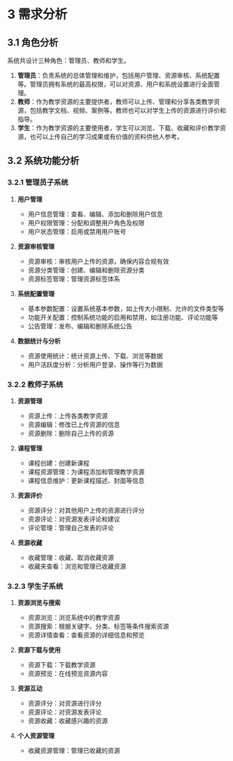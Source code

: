 # 3 需求分析

## 3.1 角色分析

系统共设计三种角色：管理员、教师和学生。

1. **管理员**：负责系统的总体管理和维护，包括用户管理、资源审核、系统配置等。管理员拥有系统的最高权限，可以对资源、用户和系统设置进行全面管理。
2. **教师**：作为教学资源的主要提供者，教师可以上传、管理和分享各类教学资源，包括教学文档、视频、案例等。教师也可以对学生上传的资源进行评价和指导。
3. **学生**：作为教学资源的主要使用者，学生可以浏览、下载、收藏和评价教学资源，也可以上传自己的学习成果或有价值的资料供他人参考。

## 3.2 系统功能分析

### 3.2.1 管理员子系统

1. **用户管理**

   - 用户信息管理：查看、编辑、添加和删除用户信息
   - 用户权限管理：分配和调整用户角色及权限
   - 用户状态管理：启用或禁用用户账号

2. **资源审核管理**

   - 资源审核：审核用户上传的资源，确保内容合规有效
   - 资源分类管理：创建、编辑和删除资源分类
   - 资源标签管理：管理资源标签体系

3. **系统配置管理**

   - 基本参数配置：设置系统基本参数，如上传大小限制、允许的文件类型等
   - 功能开关配置：控制系统功能的启用和禁用，如注册功能、评论功能等
   - 公告管理：发布、编辑和删除系统公告

4. **数据统计与分析**

   - 资源使用统计：统计资源上传、下载、浏览等数据
   - 用户活跃度分析：分析用户登录、操作等行为数据

### 3.2.2 教师子系统

1. **资源管理**

   - 资源上传：上传各类教学资源
   - 资源编辑：修改已上传资源的信息
   - 资源删除：删除自己上传的资源

2. **课程管理**

   - 课程创建：创建新课程
   - 课程资源管理：为课程添加和管理教学资源
   - 课程信息维护：更新课程描述、封面等信息

3. **资源评价**

   - 资源评分：对其他用户上传的资源进行评分
   - 资源评论：对资源发表评论和建议
   - 评论管理：管理自己发表的评论

4. **资源收藏**

   - 收藏管理：收藏、取消收藏资源
   - 收藏夹查看：浏览和管理已收藏资源

### 3.2.3 学生子系统

1. **资源浏览与搜索**

   - 资源浏览：浏览系统中的教学资源
   - 资源搜索：根据关键字、分类、标签等条件搜索资源
   - 资源详情查看：查看资源的详细信息和预览

2. **资源下载与使用**

   - 资源下载：下载教学资源
   - 资源预览：在线预览资源内容

3. **资源互动**

   - 资源评分：对资源进行评分
   - 资源评论：对资源发表评论
   - 资源收藏：收藏感兴趣的资源

4. **个人资源管理**

   - 收藏资源管理：管理已收藏的资源
